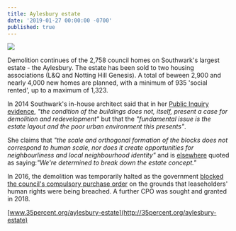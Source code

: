```yaml
---
title: Aylesbury estate
date: '2019-01-27 00:00:00 -0700'
published: true
---
```

![](https://www.towerblock.eca.ed.ac.uk/sites/default/files/L40-09_0.jpg)

Demolition continues of the 2,758 council homes on Southwark's largest estate - the Aylesbury. The estate has been sold to two housing associations (L&Q and Notting Hill Genesis). A total of beween 2,900 and nearly 4,000 new homes are planned, with a minimum of 935 'social rented', up to a maximum of 1,323.

In 2014 Southwark's in-house architect said that in her [Public Inquiry evidence](http://crappistmartin.github.io/images/Catherine_Bates2.pdf), _"the condition of the buildings does not, itself, present a case for demolition and redevelopment"_ but that the _"fundamental issue is the estate layout and the poor urban environment this presents"_. 

She claims that _"the scale and orthogonal formation of the blocks does not correspond to human scale, nor does it create opportunities for neighbourliness and local neighbourhood identity"_ and is [elsewhere](https://www.building.co.uk/aylesbury-estate-taking-back-the-streets/5040143.article) quoted as saying:_"We're determined to break down the estate concept."_

In 2016, the demolition was temporarily halted as the government [blocked the council's compulsory purchase order](https://www.bbc.co.uk/news/uk-england-london-37417949) on the grounds that leaseholders' human rights were being breached.  A further CPO was sought and granted in 2018.

[www.35percent.org/aylesbury-estate](http://35percent.org/aylesbury-estate)
